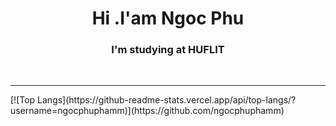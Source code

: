 
<h1 align="center">Hi .I'am Ngoc Phu</h1>
<h3 align="center">I'm studying at HUFLIT</h3>

<br/>
<hr/>
[![Top Langs](https://github-readme-stats.vercel.app/api/top-langs/?username=ngocphuphamm)](https://github.com/ngocphuphamm)
